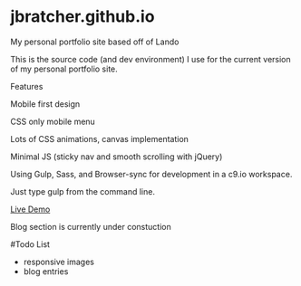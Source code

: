 # jbratcher.github.io

My personal portfolio site based off of Lando

This is the source code (and dev environment) I use for the current version of my personal portfolio site.

Features

Mobile first design

CSS only mobile menu

Lots of CSS animations, canvas implementation

Minimal JS (sticky nav and smooth scrolling with jQuery)

Using Gulp, Sass, and Browser-sync for development in a c9.io workspace.

Just type gulp from the command line.

<a href="https://jbratcher.github.io/" target="_blank">Live Demo</a>

Blog section is currently under constuction

#Todo List

* responsive images
* blog entries
